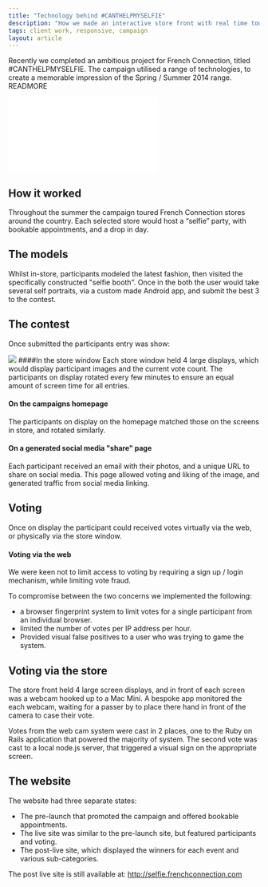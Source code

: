 ```yaml
---
title: "Technology behind #CANTHELPMYSELFIE"
description: "How we made an interactive store front with real time touch voting for French Connection."
tags: client work, responsive, campaign
layout: article
---
```


Recently we completed an ambitious project for French Connection, titled #CANTHELPMYSELFIE. The campaign utilised a range of  technologies, to create a memorable impression of the Spring / Summer 2014 range.
READMORE

<iframe src="//player.vimeo.com/video/94516759?title=0&amp;byline=0&amp;portrait=0"  frameborder="0" webkitallowfullscreen mozallowfullscreen allowfullscreen></iframe>

## How it worked
Throughout the summer the campaign toured French Connection stores around the country. Each selected store would host a “selfie” party, with bookable appointments,   and a drop in day.

## The models
Whilst in-store, participants modeled the latest fashion, then visited the specifically constructed "selfie booth". Once in the both the user would take several self portraits, via a custom made Android app, and submit the best 3 to the contest.

## The contest
Once submitted the participants entry was show:


<img src="/img/work/cant-help-my-selfie/desktop.jpg" class="desktop" />
####In the store window
Each store window held 4 large displays, which would display participant images and the current vote count. The participants on display rotated every few minutes to ensure an equal amount of screen time for all entries.

#### On the campaigns homepage
The participants on display on the homepage matched those on the screens in store, and rotated similarly.

#### On a generated social media "share" page
Each participant received an email with their photos, and a unique URL to share on social media. This page allowed voting and liking of the image, and generated traffic from social media linking.

## Voting
Once on display the participant could received votes virtually via the web, or physically via the store window.

#### Voting via the web
We were keen not to limit access to voting by requiring a sign up / login mechanism, while limiting vote fraud.

To compromise between the two concerns we implemented the following:

* a browser fingerprint system to limit votes for a single participant from an individual browser.
* limited the number of votes per IP address per hour.
* Provided visual false positives to a user who was trying to game the system.

## Voting via the store
The store front held 4 large screen displays, and in front of each screen was a webcam hooked up to a Mac Mini. A bespoke app monitored the each webcam, waiting for a passer by to place there hand in front of the camera to case their vote.

Votes from the web cam system were cast in 2 places, one to the Ruby on Rails application that powered the majority of system. The second vote was cast to a local node.js server, that triggered a visual sign on the appropriate screen.

## The website

The website had three separate states:

* The pre-launch that promoted the campaign and offered bookable appointments.
* The live site was similar to the pre-launch site, but featured participants and voting.
* The post-live site, which displayed the winners for each event and various sub-categories.

The post live site is still available at: http://selfie.frenchconnection.com


